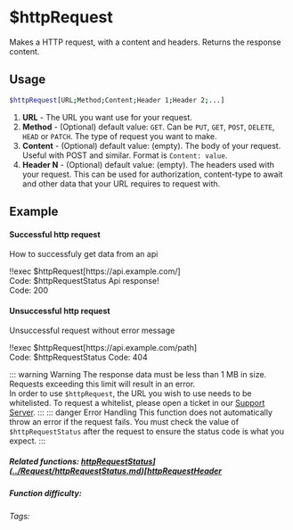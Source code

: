 # $httpRequest

Makes a HTTP request, with a content and headers. Returns the response content.

## Usage

```bash
$httpRequest[URL;Method;Content;Header 1;Header 2;...]
```
1. **URL** - The URL you want use for your request.
2. **Method** - (Optional) default value: `GET`. Can be `PUT`, `GET`, `POST`, `DELETE`, `HEAD` or `PATCH`. The type of request you want to make.
3. **Content** - (Optional) default value: (empty). The body of your request. Useful with POST and similar. Format is `Content: value`.
4. **Header N** - (Optional) default value: (empty). The headers used with your request. This can be used for authorization, content-type to await and other data that your URL requires to request with.

## Example

#### Successful http request

How to successfuly get data from an api

<discord-messages>
    <discord-message :bot="false" role-color="#d6e0ff" author="User" avatar="https://cdn.discordapp.com/embed/avatars/0.png">
        !!exec $httpRequest[https://api.example.com/]<br>
        Code: $httpRequestStatus
    </discord-message>
    <discord-message :bot="true" role-color="#5fb0fa" author="Custom Command" avatar="https://doc.ccommandbot.com/bot-profile.png">
        Api response!<br>
        Code: 200
    </discord-message>
</discord-messages>

#### Unsuccessful http request

Unsuccessful request without error message

<discord-messages>
    <discord-message :bot="false" role-color="#d6e0ff" author="User" avatar="https://cdn.discordapp.com/embed/avatars/0.png">
        !!exec $httpRequest[https://api.example.com/path]<br>
        Code: $httpRequestStatus
    </discord-message>
    <discord-message :bot="true" role-color="#5fb0fa" author="Custom Command" avatar="https://doc.ccommandbot.com/bot-profile.png">
        Code: 404
    </discord-message>
</discord-messages>

::: warning Warning
The response data must be less than 1 MB in size. Requests exceeding this limit will result in an error.<br>
In order to use `$httpRequest`, the URL you wish to use needs to be whitelisted. To request a whitelist, please open a ticket in our [Support Server](https://ccbot.me/discord).
:::
::: danger Error Handling
This function does not automatically throw an error if the request fails. You must check the value of `$httpRequestStatus` after the request to ensure the status code is what you expect.
:::

##### Related functions: [$httpRequestStatus](../Request/httpRequestStatus.md) [$httpRequestHeader](../Request/httpRequestHeader.md)

##### Function difficulty: <Badge type="warning" text="Medium" vertical="middle"/>
###### Tags: <Badge type="tip" text="http request" vertical="middle"/> <Badge type="tip" text="api request" vertical="middle"/>